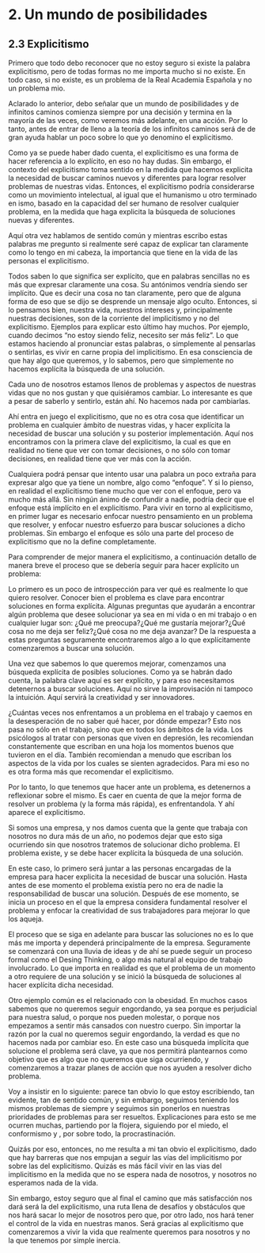 # 2. Un mundo de posibilidades


## 2.3 Explicitismo

Primero que todo debo reconocer que no estoy seguro si existe la palabra explicitismo, pero de todas formas no me importa mucho si no existe. En todo caso, si no existe, es un problema de la Real Academia Española y no un problema mio.

Aclarado lo anterior, debo señalar que un mundo de posibilidades y de infinitos caminos comienza siempre por una decisión y termina en la mayoría de las veces, como veremos más adelante, en una acción. Por lo tanto, antes de entrar de lleno a la teoría de los infinitos caminos será de de gran ayuda hablar un poco sobre lo que yo denomino el explicitismo.

Como ya se puede haber dado cuenta, el explicitismo es una forma de hacer referencia a lo explícito, en eso no hay dudas. Sin embargo, el contexto del explicitismo toma sentido en la medida que hacemos explicita la necesidad de buscar caminos nuevos y diferentes para lograr resolver problemas de nuestras vidas. Entonces, el explicitismo podría considerarse como un movimiento intelectual, al igual que el humanismo u otro terminado en ismo, basado en la capacidad del ser humano de resolver cualquier problema, en la medida que haga explicita la búsqueda de soluciones nuevas y diferentes.

Aquí otra vez hablamos de sentido común y mientras escribo estas palabras me pregunto si realmente seré capaz de explicar tan claramente como lo tengo en mi cabeza, la importancia que tiene en la vida de las personas el explicitismo. 

Todos saben lo que significa ser explícito, que en palabras sencillas no es más que expresar claramente una cosa. Su antónimos vendría siendo ser implícito. Que es decir una cosa no tan claramente, pero que de alguna forma de eso que se dijo se desprende un mensaje algo oculto. Entonces, si lo pensamos bien, nuestra vida, nuestros intereses y, principalmente nuestras decisiones, son de la corriente del implicitismo y no del explicitismo. Ejemplos para explicar esto último hay muchos. Por ejemplo, cuando decimos “no estoy siendo feliz, necesito ser más feliz”. Lo que estamos haciendo al pronunciar estas palabras, o simplemente al pensarlas o sentirlas, es vivir en carne propia del implicitismo. En esa consciencia de que hay algo que queremos, y lo sabemos, pero que simplemente no hacemos explícita la búsqueda de una solución.

Cada uno de nosotros estamos llenos de problemas y aspectos de nuestras vidas que no nos gustan y que quisiéramos cambiar. Lo interesante es que a pesar de saberlo y sentirlo, están ahí. No hacemos nada por cambiarlas.

Ahí entra en juego el explicitismo, que no es otra cosa que identificar un problema en cualquier ámbito de nuestras vidas, y hacer explícita la necesidad de buscar una solución y su posterior implementación. Aquí nos encontramos con la primera clave del explicitismo, la cual es que en realidad no tiene que ver con tomar decisiones, o no sólo con tomar decisiones, en realidad tiene que ver más con la acción.

Cualquiera podrá pensar que intento usar una palabra un poco extraña para expresar algo que ya tiene un nombre, algo como “enfoque”. Y si lo pienso, en realidad el explicitismo tiene mucho que ver con el enfoque, pero va mucho más allá. Sin ningún ánimo de confundir a nadie, podría decir que el enfoque está implícito en el explicitismo. Para vivir en torno al explicitismo, en primer lugar es necesario enfocar nuestro pensamiento en un problema que resolver, y enfocar nuestro esfuerzo para buscar soluciones a dicho problemas. Sin embargo el enfoque es sólo una parte del proceso de explicitismo que no la define completamente.

Para comprender de mejor manera el explicitismo, a continuación detallo de manera breve el proceso que se debería seguir para hacer explícito un problema:


Lo primero es un poco de introspección para ver qué es realmente lo que quiero resolver. Conocer bien el problema es clave para encontrar soluciones en forma explícita. Algunas preguntas que ayudarán a encontrar algún problema que desee solucionar ya sea en mi vida o en mi trabajo o en cualquier lugar son: ¿Qué me preocupa?¿Qué me gustaría mejorar?¿Qué cosa no me deja ser feliz?¿Qué cosa no me deja avanzar? De la respuesta a estas preguntas seguramente encontraremos algo a lo que explícitamente comenzaremos a buscar una solución.

Una vez que sabemos lo que queremos mejorar, comenzamos una búsqueda explícita de posibles soluciones. Como ya se habrán dado cuenta, la palabra clave aquí es ser explícito, y para eso necesitamos detenernos a buscar soluciones. Aquí no sirve la improvisación ni tampoco la intuición. Aquí servirá la creatividad y ser innovadores.

¿Cuántas veces nos enfrentamos a un problema en el trabajo y caemos en la desesperación de no saber qué hacer, por dónde empezar? Esto nos pasa no sólo en el trabajo, sino que en todos los ámbitos de la vida. Los psicólogos al tratar con personas que viven en depresión, les recomiendan constantemente que escriban en una hoja los momentos buenos que tuvieron en el día. También recomiendan a menudo que escriban los aspectos de la vida por los cuales se sienten agradecidos. Para mi eso no es otra forma más que recomendar el explicitismo.

Por lo tanto, lo que tenemos que hacer ante un problema, es detenernos a reflexionar sobre el mismo. Es caer en cuenta de que la mejor forma de resolver un problema (y la forma más rápida), es enfrentandola. Y ahí aparece el explicitismo.

Si somos una empresa, y nos damos cuenta que la gente que trabaja con nosotros no dura más de un año, no podemos dejar que esto siga ocurriendo sin que nosotros tratemos de solucionar dicho problema. El problema existe, y se debe hacer explícita la búsqueda de una solución. 

En este caso, lo primero será juntar a las personas encargadas de la empresa para hacer explicita la necesidad de buscar una solución. Hasta antes de ese momento el problema existía pero no era de nadie la responsabilidad de buscar una solución. Después de ese momento, se inicia un proceso en el que la empresa considera fundamental resolver el problema y enfocar la creatividad de sus trabajadores para mejorar lo que los aqueja. 

El proceso que se siga en adelante para buscar las soluciones no es lo que más me importa y dependerá principalmente de la empresa. Seguramente se comenzará con una lluvia de ideas y de ahí se puede seguir un proceso formal como el Desing Thinking, o algo más natural al equipo de trabajo involucrado. Lo que importa en realidad es que el problema de un momento a otro requiere de una solución y se inició la búsqueda de soluciones al hacer explícita dicha necesidad.

Otro ejemplo común es el relacionado con la obesidad. En muchos casos sabemos que no queremos seguir engordando, ya sea porque es perjudicial para nuestra salud, o porque nos pueden molestar, o porque nos empezamos a sentir más cansados con nuestro cuerpo. Sin importar la razón por la cual no queremos seguir engordando, la verdad es que no hacemos nada por cambiar eso. En este caso una búsqueda implícita que solucione el problema será clave, ya que nos permitirá plantearnos como objetivo que es algo que no queremos que siga ocurriendo, y comenzaremos a trazar planes de acción que nos ayuden a resolver dicho problema.

Voy a insistir en lo siguiente: parece tan obvio lo que estoy escribiendo, tan evidente, tan de sentido común, y sin embargo, seguimos teniendo los mismos problemas de siempre y seguimos sin ponerlos en nuestras prioridades de problemas para ser resueltos. Explicaciones para esto se me ocurren muchas, partiendo por la flojera, siguiendo por el miedo, el conformismo y , por sobre todo, la procrastinación.

Quizás por eso, entonces, no me resulta a mi tan obvio el explicitismo, dado que hay barreras que nos empujan a seguir las vías del implicitismo por sobre las del explicitismo. Quizás es más fácil vivir en las vias del implicitismo en la medida que no se espera nada de nosotros, y nosotros no esperamos nada de la vida.

Sin embargo, estoy seguro que al final el camino que más satisfacción nos dará será la del explicitismo, una ruta llena de desafíos y obstáculos que nos hará sacar lo mejor de nosotros pero que, por otro lado, nos hará tener el control de la vida en nuestras manos. Será gracias al explicitismo que comenzaremos a vivir la vida que realmente queremos para nosotros y no la que tenemos por simple inercia. 
